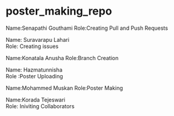 # poster_making_repo
Name:Senapathi Gouthami
Role:Creating Pull and Push Requests

Name: Suravarapu Lahari  
Role: Creating issues

Name:Konatala Anusha 
Role:Branch Creation

Name: Hazmatunnisha              
Role :Poster Uploading       

Name:Mohammed Muskan
Role:Poster Making 
          
Name:Korada Tejeswari            
Role: Iniviting Collaborators           
                       
             
